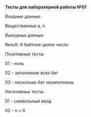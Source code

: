 **Тесты для лабораторной работы №01**

_Входные данные_

Вещественные a, n

_Выходные данные_

Result: 4 байтное целое число

_Позитивные тесты_

01 - ноль

02 - заполнение всех бит

03 - несколько бит незаполнены

_Негативные тесты_

01 - символьный ввод

02 - n < 0
